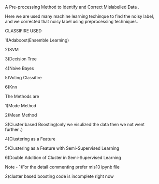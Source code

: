 A Pre-processing Method to Identify and Correct Mislabelled Data .

Here we are used many machine learning techinque to find the noisy label, and  we corrected that noisy label using preprocessing techniques.

CLASSIFIRE USED

1)Adaboost(Ensemble Learning)

2)SVM

3)Decision Tree

4)Naive Bayes 

5)Voting Classifire

6)Knn

The Methods are

1)Mode Method

2)Mean Method

3)Cluster based Boosting(only we visulized the data then we not went further .)

4)Clustering as a Feature

5)Clustering as a Feature with Semi-Supervised Learning

6)Double Addition of Cluster in Semi-Supervised Learning


Note - 1)For the detail commenting prefer mis10 ipynb file

2)cluster based boosting code is incomplete right now 


